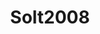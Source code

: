 ---
layout: redirect
title: Solt2008
loc: http://www.jstor.org/stable/25193796
output: html_document
---
